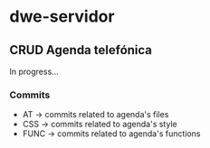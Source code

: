 # dwe-servidor

## CRUD Agenda telefónica

In progress...

### Commits

- AT -> commits related to agenda's files
- CSS -> commits related to agenda's style
- FUNC -> commits related to agenda's functions